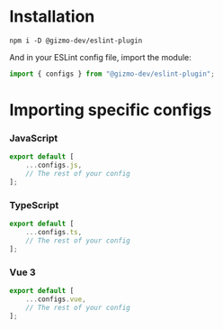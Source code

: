 # Installation

```
npm i -D @gizmo-dev/eslint-plugin
```
And in your ESLint config file, import the module:
```js
import { configs } from "@gizmo-dev/eslint-plugin";
```


# Importing specific configs

### JavaScript
```js
export default [
	...configs.js,
	// The rest of your config
];
```

### TypeScript
```js
export default [
	...configs.ts,
	// The rest of your config
];
```

### Vue 3
```js
export default [
	...configs.vue,
	// The rest of your config
];
```
